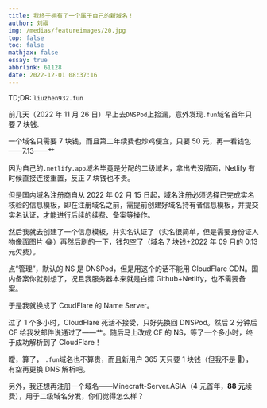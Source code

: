 ```yaml
---
title: 我终于拥有了一个属于自己的新域名！
author: 刘禛
img: /medias/featureimages/20.jpg
top: false
toc: false
mathjax: false
essay: true
abbrlink: 61128
date: 2022-12-01 08:37:16
---
```


TD;DR: `liuzhen932.fun`

<!-- more -->

前几天（2022 年 11 月 26 日）早上去`DNSPod`上捡漏，意外发现`.fun`域名首年只要 7 块钱.

一个域名只需要 7 块钱，而且第二年续费也炒鸡便宜，只要 50 元，再一看钱包——7.13——艹

因为自己的`.netlify.app`域名毕竟是分配的二级域名，拿出去没牌面，Netlify 有时候直接连接重置，反正 7 块钱也不贵。

但是国内域名注册商自从 2022 年 02 月 15 日起，域名注册必须选择已完成实名核验的信息模板，即在注册域名之前，需提前创建好域名持有者信息模板，并提交实名认证，才能进行后续的续费、备案等操作。

然后我就去创建了一个信息模板，并实名认证了（实名很简单，但是需要身份证人物像面图片 😂）再然后刷的一下，钱包空了（域名 7 块钱+2022 年 09 月的 0.13 元欠费）。

点“管理”，默认的 NS 是 DNSPod，但是用这个的话不能用 CloudFlare CDN。国内备案你就别想了，况且我服务器本来就是白嫖 Github+Netlify，也不需要备案。

于是我就换成了 CoudFlare 的 Name Server。

过了 1 个多小时，CloudFlare 死活不接受，只好先换回 DNSPod。然后 2 分钟后 CF 给我发邮件说通过了——艹。随后马上改成 CF 的 NS，等了一个多小时，终于成功解析到了 CloudFlare！

曖，算了， `.fun`域名也不算贵，而且新用户 365 天只要 1 块钱（但我不是 🤣），有空再更换 DNS 解析吧。

另外，我还想再注册一个域名——Minecraft-Server.ASIA（4 元首年，**88 元**续费），用于二级域名分发，你们觉得怎么样？
